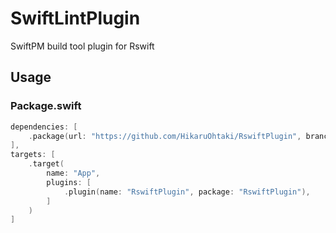 # SwiftLintPlugin

SwiftPM build tool plugin for Rswift

## Usage

### Package.swift

```swift
dependencies: [
    .package(url: "https://github.com/HikaruOhtaki/RswiftPlugin", branch: "main"),
],
targets: [
    .target(
        name: "App",
        plugins: [
            .plugin(name: "RswiftPlugin", package: "RswiftPlugin"),
        ]
    )
]
```
